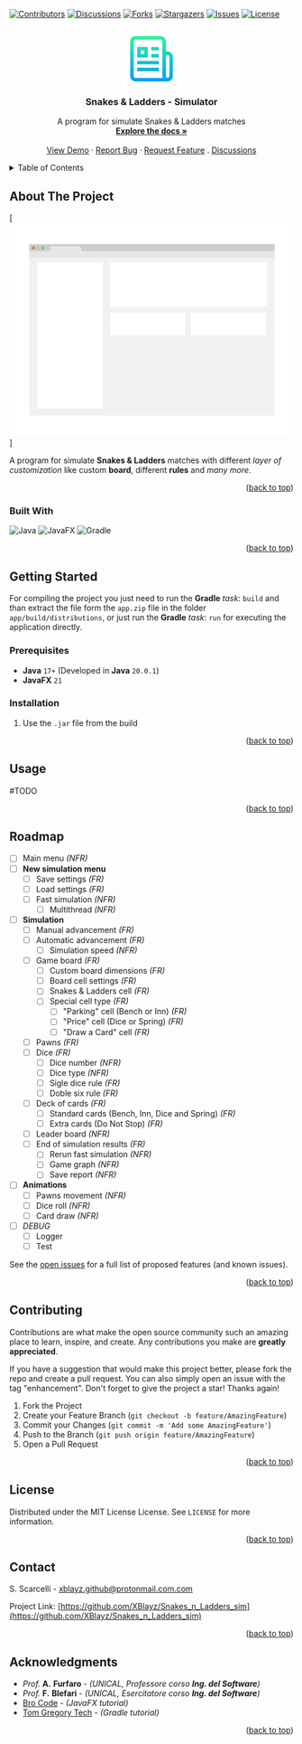<!-- TOP LINK -->
<a name="readme-top"></a>



<!-- Parameters:
*** `XBlayz`, `Snakes_n_Ladders_sim`,
*** `S. Scarcelli`, `protonmail.com`, `xblayz.github`,
*** `Snakes & Ladders - Simulator`, `A program for simulate Snakes & Ladders matches`
*** `A program for simulate **Snakes & Ladders** matches with different _layer of customization_ like custom **board**, different **rules** and _many more_.`
*** `MIT License`
-->



<!-- PROJECT SHIELDS -->
[![Contributors][contributors-shield]][contributors-url]
[![Discussions][discussions-shield]][discussions-url]
[![Forks][forks-shield]][forks-url]
[![Stargazers][stars-shield]][stars-url]
[![Issues][issues-shield]][issues-url]
[![License][license-shield]][license-url]



<!-- PROJECT LOGO -->
<br />
<div align="center">
  <a href="https://github.com/XBlayz/Snakes_n_Ladders_sim">
    <img src=".img/logo.png" alt="Logo" width="80" height="80">
  </a>

<h3 align="center">Snakes & Ladders - Simulator</h3>

  <p align="center">
    A program for simulate Snakes & Ladders matches
    <br />
    <a href="https://github.com/XBlayz/Snakes_n_Ladders_sim"><strong>Explore the docs »</strong></a>
    <br />
    <br />
    <a href="https://github.com/XBlayz/Snakes_n_Ladders_sim">View Demo</a>
    ·
    <a href="https://github.com/XBlayz/Snakes_n_Ladders_sim/issues">Report Bug</a>
    ·
    <a href="https://github.com/XBlayz/Snakes_n_Ladders_sim/issues">Request Feature</a>
    .
    <a href="https://github.com/XBlayz/Snakes_n_Ladders_sim/discussions">Discussions</a>
  </p>
</div>



<!-- TABLE OF CONTENTS -->
<details>
  <summary>Table of Contents</summary>
  <ol>
    <li>
      <a href="#about-the-project">About The Project</a>
      <ul>
        <li><a href="#built-with">Built With</a></li>
      </ul>
    </li>
    <li>
      <a href="#getting-started">Getting Started</a>
      <ul>
        <li><a href="#prerequisites">Prerequisites</a></li>
        <li><a href="#installation">Installation</a></li>
      </ul>
    </li>
    <li><a href="#usage">Usage</a></li>
    <li><a href="#roadmap">Roadmap</a></li>
    <li><a href="#contributing">Contributing</a></li>
    <li><a href="#license">License</a></li>
    <li><a href="#contact">Contact</a></li>
    <li><a href="#acknowledgments">Acknowledgments</a></li>
  </ol>
</details>



<!-- ABOUT THE PROJECT -->
## About The Project

[![Product Name Screen Shot][product-screenshot]]

A program for simulate **Snakes & Ladders** matches with different _layer of customization_ like custom **board**, different **rules** and _many more_.

<p align="right">(<a href="#readme-top">back to top</a>)</p>



### Built With
<!-- https://shields.io/ -->
<!-- https://github.com/Ileriayo/markdown-badges -->
![Java](https://img.shields.io/badge/java-%23ED8B00.svg?style=for-the-badge&logo=openjdk&logoColor=white)
![JavaFX](https://img.shields.io/badge/javafx-%23FF0000.svg?style=for-the-badge&logo=javafx&logoColor=white)
![Gradle](https://img.shields.io/badge/Gradle-02303A.svg?style=for-the-badge&logo=Gradle&logoColor=white)

<p align="right">(<a href="#readme-top">back to top</a>)</p>



<!-- GETTING STARTED -->
## Getting Started
For compiling the project you just need to run the **Gradle** _task_: `build` and than extract the file form the `app.zip` file in the folder `app/build/distributions`, or just run the **Gradle** _task_: `run` for executing the application directly.

### Prerequisites
* **Java** `17+` (Developed in **Java** `20.0.1`)
* **JavaFX** `21`

### Installation
1. Use the `.jar` file from the build

<p align="right">(<a href="#readme-top">back to top</a>)</p>



<!-- USAGE EXAMPLES -->
## Usage
#TODO

<p align="right">(<a href="#readme-top">back to top</a>)</p>



<!-- ROADMAP -->
## Roadmap
- [ ] Main menu _(NFR)_
- [ ] **New simulation menu**
  - [ ] Save settings _(FR)_
  - [ ] Load settings _(FR)_
  - [ ] Fast simulation _(NFR)_
    - [ ] Multithread _(NFR)_
- [ ] **Simulation**
  - [ ] Manual advancement _(FR)_
  - [ ] Automatic advancement _(FR)_
    - [ ] Simulation speed _(NFR)_
  - [ ] Game board _(FR)_
    - [ ] Custom board dimensions _(FR)_
    - [ ] Board cell settings _(FR)_
    - [ ] Snakes & Ladders cell _(FR)_
    - [ ] Special cell type _(FR)_
      - [ ] "Parking" cell (Bench or Inn) _(FR)_
      - [ ] "Price" cell (Dice or Spring) _(FR)_
      - [ ] "Draw a Card" cell _(FR)_
  - [ ] Pawns _(FR)_
  - [ ] Dice _(FR)_
    - [ ] Dice number _(NFR)_
    - [ ] Dice type _(NFR)_
    - [ ] Sigle dice rule _(FR)_
    - [ ] Doble six rule _(FR)_
  - [ ] Deck of cards _(FR)_
    - [ ] Standard cards (Bench, Inn, Dice and Spring) _(FR)_
    - [ ] Extra cards (Do Not Stop) _(FR)_
  - [ ] Leader board _(NFR)_
  - [ ] End of simulation results _(FR)_
    - [ ] Rerun fast simulation _(NFR)_
    - [ ] Game graph _(NFR)_
    - [ ] Save report _(NFR)_
- [ ] **Animations**
  - [ ] Pawns movement _(NFR)_
  - [ ] Dice roll _(NFR)_
  - [ ] Card draw _(NFR)_
- [ ] _DEBUG_
  - [ ] Logger
  - [ ] Test

See the [open issues](https://github.com/XBlayz/Snakes_n_Ladders_sim/issues) for a full list of proposed features (and known issues).

<p align="right">(<a href="#readme-top">back to top</a>)</p>



<!-- CONTRIBUTING -->
## Contributing
Contributions are what make the open source community such an amazing place to learn, inspire, and create. Any contributions you make are **greatly appreciated**.

If you have a suggestion that would make this project better, please fork the repo and create a pull request. You can also simply open an issue with the tag "enhancement".
Don't forget to give the project a star! Thanks again!

1. Fork the Project
2. Create your Feature Branch (`git checkout -b feature/AmazingFeature`)
3. Commit your Changes (`git commit -m 'Add some AmazingFeature'`)
4. Push to the Branch (`git push origin feature/AmazingFeature`)
5. Open a Pull Request

<p align="right">(<a href="#readme-top">back to top</a>)</p>



<!-- LICENSE -->
## License
Distributed under the MIT License License. See `LICENSE` for more information.

<p align="right">(<a href="#readme-top">back to top</a>)</p>



<!-- CONTACT -->
## Contact
S. Scarcelli - xblayz.github@protonmail.com.com

Project Link: [https://github.com/XBlayz/Snakes_n_Ladders_sim](https://github.com/XBlayz/Snakes_n_Ladders_sim)

<p align="right">(<a href="#readme-top">back to top</a>)</p>



<!-- ACKNOWLEDGMENTS -->
## Acknowledgments
* _Prof._ **A.** **Furfaro** - _(UNICAL, Professore corso **Ing. del Software**)_
* _Prof._ **F.** **Blefari** - _(UNICAL, Esercitatore corso **Ing. del Software**)_
* [Bro Code](https://www.youtube.com/@BroCodez) - _(JavaFX tutorial)_
* [Tom Gregory Tech](https://www.youtube.com/@TomGregoryTech) - _(Gradle tutorial)_

<p align="right">(<a href="#readme-top">back to top</a>)</p>



<!-- MARKDOWN LINKS & images -->
<!-- https://www.markdownguide.org/basic-syntax/#reference-style-links -->
[contributors-shield]: https://img.shields.io/github/contributors/XBlayz/Snakes_n_Ladders_sim.svg?style=for-the-badge
[contributors-url]: https://github.com/XBlayz/Snakes_n_Ladders_sim/graphs/contributors
[forks-shield]: https://img.shields.io/github/forks/XBlayz/Snakes_n_Ladders_sim.svg?style=for-the-badge
[forks-url]: https://github.com/XBlayz/Snakes_n_Ladders_sim/network/members
[discussions-shield]: https://img.shields.io/github/discussions/XBlayz/Snakes_n_Ladders_sim.svg?style=for-the-badge
[discussions-url]: https://github.com/XBlayz/Snakes_n_Ladders_sim/discussions
[stars-shield]: https://img.shields.io/github/stars/XBlayz/Snakes_n_Ladders_sim.svg?style=for-the-badge
[stars-url]: https://github.com/XBlayz/Snakes_n_Ladders_sim/stargazers
[issues-shield]: https://img.shields.io/github/issues/XBlayz/Snakes_n_Ladders_sim.svg?style=for-the-badge
[issues-url]: https://github.com/XBlayz/Snakes_n_Ladders_sim/issues
[license-shield]: https://img.shields.io/github/license/XBlayz/Snakes_n_Ladders_sim.svg?style=for-the-badge
[license-url]: https://github.com/XBlayz/Snakes_n_Ladders_sim/blob/master/LICENSE.txt
[product-screenshot]: .img/screenshot.png
